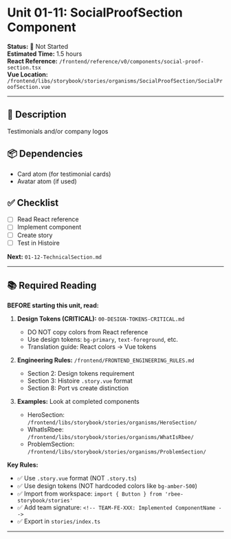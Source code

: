# Unit 01-11: SocialProofSection Component

**Status:** 🔴 Not Started  
**Estimated Time:** 1.5 hours  
**React Reference:** `/frontend/reference/v0/components/social-proof-section.tsx`  
**Vue Location:** `/frontend/libs/storybook/stories/organisms/SocialProofSection/SocialProofSection.vue`

---

## 🎯 Description
Testimonials and/or company logos

## 📦 Dependencies
- Card atom (for testimonial cards)
- Avatar atom (if used)

## ✅ Checklist
- [ ] Read React reference
- [ ] Implement component
- [ ] Create story
- [ ] Test in Histoire

**Next:** `01-12-TechnicalSection.md`

---

## 📚 Required Reading

**BEFORE starting this unit, read:**

1. **Design Tokens (CRITICAL):** `00-DESIGN-TOKENS-CRITICAL.md`
   - DO NOT copy colors from React reference
   - Use design tokens: `bg-primary`, `text-foreground`, etc.
   - Translation guide: React colors → Vue tokens

2. **Engineering Rules:** `/frontend/FRONTEND_ENGINEERING_RULES.md`
   - Section 2: Design tokens requirement
   - Section 3: Histoire `.story.vue` format
   - Section 8: Port vs create distinction

3. **Examples:** Look at completed components
   - HeroSection: `/frontend/libs/storybook/stories/organisms/HeroSection/`
   - WhatIsRbee: `/frontend/libs/storybook/stories/organisms/WhatIsRbee/`
   - ProblemSection: `/frontend/libs/storybook/stories/organisms/ProblemSection/`

**Key Rules:**
- ✅ Use `.story.vue` format (NOT `.story.ts`)
- ✅ Use design tokens (NOT hardcoded colors like `bg-amber-500`)
- ✅ Import from workspace: `import { Button } from 'rbee-storybook/stories'`
- ✅ Add team signature: `<!-- TEAM-FE-XXX: Implemented ComponentName -->`
- ✅ Export in `stories/index.ts`

---

